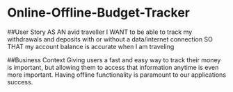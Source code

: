 # Online-Offline-Budget-Tracker

##User Story
AS AN avid traveller
I WANT to be able to track my withdrawals and deposits with or without a data/internet connection
SO THAT my account balance is accurate when I am traveling

##Business Context
Giving users a fast and easy way to track their money is important, but allowing them to access that information anytime is even more important. Having offline functionality is paramount to our applications success.
